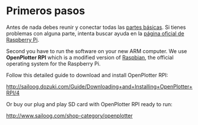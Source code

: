 # Primeros pasos

Antes de nada debes reunir y conectar todas las [partes básicas](required.md). Si tienes problemas con alguna parte, intenta buscar ayuda en la [página oficial de Raspberry Pi](https://www.raspberrypi.org/help/).

Second you have to run the software on your new ARM computer. We use **OpenPlotter RPI** which is a modified version of [Raspbian](https://www.raspbian.org/), the official operating system for the Raspberry Pi.

Follow this detailed guide to download and install OpenPlotter RPI:

http://sailoog.dozuki.com/Guide/Downloading+and+Installing+OpenPlotter+RPI/4

Or buy our plug and play SD card with OpenPlotter RPI ready to run:

http://www.sailoog.com/shop-category/openplotter